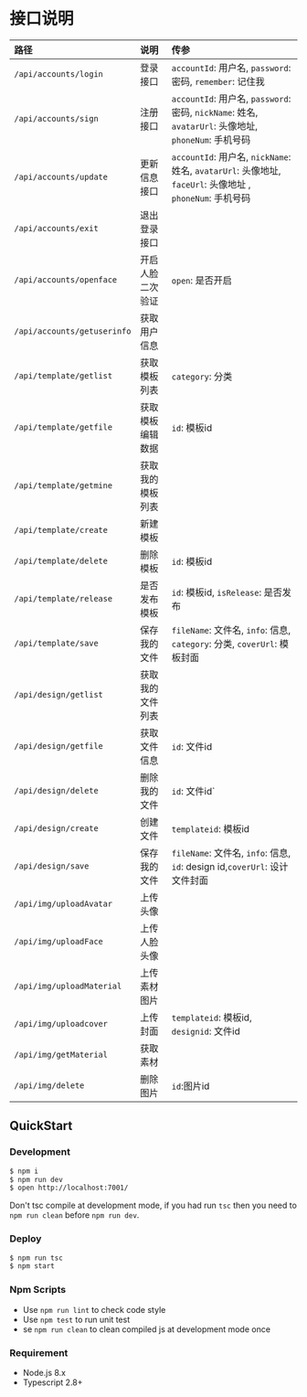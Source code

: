 # 接口说明

|路径|说明|传参|
|:----|:----|:-----|
|`/api/accounts/login`|登录接口|`accountId`: 用户名, `password`: 密码, `remember`: 记住我|
|`/api/accounts/sign`|注册接口|`accountId`: 用户名, `password`: 密码, `nickName`: 姓名, `avatarUrl`: 头像地址, `phoneNum`: 手机号码|
|`/api/accounts/update`|更新信息接口|`accountId`: 用户名, `nickName`: 姓名, `avatarUrl`: 头像地址, `faceUrl`: 头像地址 , `phoneNum`: 手机号码|
|`/api/accounts/exit`|退出登录接口||
|`/api/accounts/openface`|开启人脸二次验证|`open`: 是否开启|
|`/api/accounts/getuserinfo`|获取用户信息||
|`/api/template/getlist`|获取模板列表|`category`: 分类|
|`/api/template/getfile`|获取模板编辑数据|`id`: 模板id|
|`/api/template/getmine`|获取我的模板列表||
|`/api/template/create`|新建模板||
|`/api/template/delete`|删除模板|`id`: 模板id|
|`/api/template/release`|是否发布模板|`id`: 模板id, `isRelease`: 是否发布|
|`/api/template/save`|保存我的文件|`fileName`: 文件名, `info`: 信息, `category`: 分类, `coverUrl`: 模板封面|
|`/api/design/getlist`|获取我的文件列表||
|`/api/design/getfile`|获取文件信息|`id`: 文件id|
|`/api/design/delete`|删除我的文件|`id`: 文件id`|
|`/api/design/create`|创建文件|`templateid`: 模板id|
|`/api/design/save`|保存我的文件|`fileName`: 文件名, `info`: 信息, `id`: design id,`coverUrl`: 设计文件封面|
|`/api/img/uploadAvatar`|上传头像||
|`/api/img/uploadFace`|上传人脸头像||
|`/api/img/uploadMaterial`|上传素材图片||
|`/api/img/uploadcover`|上传封面|`templateid`: 模板id, `designid`: 文件id|
|`/api/img/getMaterial`|获取素材||
|`/api/img/delete`|删除图片|`id`:图片id|





## QuickStart

### Development

```bash
$ npm i
$ npm run dev
$ open http://localhost:7001/
```

Don't tsc compile at development mode, if you had run `tsc` then you need to `npm run clean` before `npm run dev`.

### Deploy

```bash
$ npm run tsc
$ npm start
```

### Npm Scripts

- Use `npm run lint` to check code style
- Use `npm test` to run unit test
- se `npm run clean` to clean compiled js at development mode once

### Requirement

- Node.js 8.x
- Typescript 2.8+
